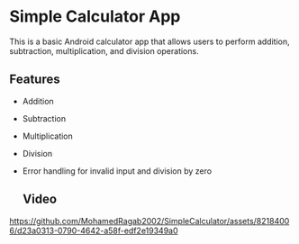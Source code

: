 # Simple Calculator App

This is a basic Android calculator app that allows users to perform addition, subtraction, multiplication, and division operations.
## Features

- Addition
- Subtraction
- Multiplication
- Division
- Error handling for invalid input and division by zero

  
  ## Video
  


https://github.com/MohamedRagab2002/SimpleCalculator/assets/82184006/d23a0313-0790-4642-a58f-edf2e19349a0

